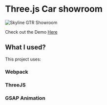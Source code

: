# Three.js Car showroom

![Skyline GTR Showroom](https://i.gyazo.com/711d1b27f56f1289e67eca32cc1d4500.jpg)
<br>

Check out the Demo [Here](https://nonstopper0.github.io/threejs-car-showcase/)

## What I used?

This project uses:<br/>
### Webpack
### ThreeJS
### GSAP Animation

